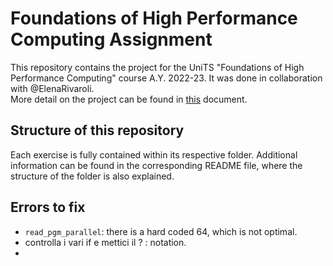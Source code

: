 # Foundations of High Performance Computing Assignment
This repository contains the project for the UniTS "Foundations of High Performance Computing" course A.Y. 2022-23. It was done in collaboration with @ElenaRivaroli.\
More detail on the project can be found in [this]([https://github.com/Foundations-of-HPC/Foundations_of_HPC_2022/tree/main/Assignment]) document.

## Structure of this repository
Each exercise is fully contained within its respective folder. Additional information can be found in the corresponding README file, where the structure of the folder is also explained.

## Errors to fix
- `read_pgm_parallel`: there is a hard coded 64, which is not optimal.
- controlla i vari if e mettici il ? : notation.
- 
